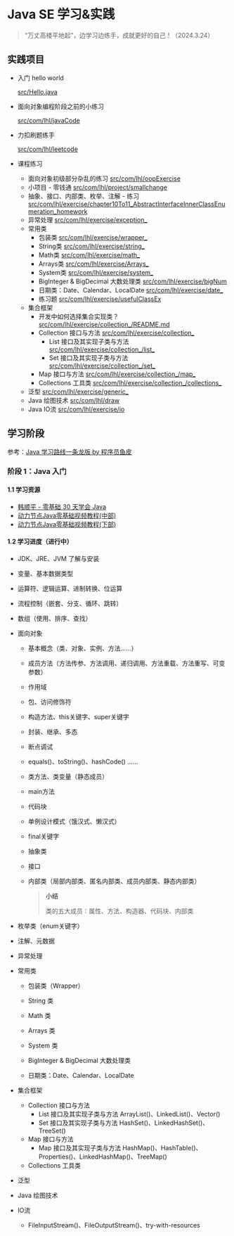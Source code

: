 # Java SE 学习&实践

> “万丈高楼平地起”，边学习边练手，成就更好的自己！（2024.3.24）



## 实践项目

- 入门 hello world

  [src/Hello.java](src/Hello.java)

- 面向对象编程阶段之前的小练习

  [src/com/lhl/javaCode](src/com/lhl/javaCode)

- 力扣刷题练手

  [src/com/lhl/leetcode](src/com/lhl/leetcode)

- 课程练习

  - 面向对象初级部分杂乱的练习 [src/com/lhl/oopExercise](src/com/lhl/oopExercise)
  - 小项目 - 零钱通 [src/com/lhl/project/smallchange](src/com/lhl/project/smallchange)
  - 抽象、接口、内部类、枚举、注解 - 练习 [src/com/lhl/exercise/chapter10To11_AbstractInterfaceInnerClassEnumeration_homework](src/com/lhl/exercise/chapter10To11_AbstractInterfaceInnerClassEnumeration_homework)
  - 异常处理 [src/com/lhl/exercise/exception_](src/com/lhl/exercise/exception_)
  - 常用类
    - 包装类 [src/com/lhl/exercise/wrapper_](src/com/lhl/exercise/wrapper_)
    - String类 [src/com/lhl/exercise/string_](src/com/lhl/exercise/string_)
    - Math类 [src/com/lhl/exercise/math_](src/com/lhl/exercise/math_)
    - Arrays类 [src/com/lhl/exercise/Arrays_](src/com/lhl/exercise/Arrays_)
    - System类 [src/com/lhl/exercise/system_](src/com/lhl/exercise/system_)
    - BigInteger & BigDecimal 大数处理类 [src/com/lhl/exercise/bigNum](src/com/lhl/exercise/bigNum)
    - 日期类：Date、Calendar、LocalDate [src/com/lhl/exercise/date_](src/com/lhl/exercise/date_)
    - 练习题 [src/com/lhl/exercise/usefulClassEx](src/com/lhl/exercise/usefulClassEx)
  - 集合框架
    - 开发中如何选择集合实现类？ [src/com/lhl/exercise/collection_/README.md](src/com/lhl/exercise/collection_/README.md)
    - Collection 接口与方法 [src/com/lhl/exercise/collection_](src/com/lhl/exercise/collection_)
      - List 接口及其实现子类与方法 [src/com/lhl/exercise/collection_/list_](src/com/lhl/exercise/collection_/list_)
      - Set 接口及其实现子类与方法 [src/com/lhl/exercise/collection_/set_](src/com/lhl/exercise/collection_/set_)
    - Map 接口与方法 [src/com/lhl/exercise/collection_/map_](src/com/lhl/exercise/collection_/map_)
    - Collections 工具类 [src/com/lhl/exercise/collection_/collections_](src/com/lhl/exercise/collection_/collections_)
  - 泛型 [src/com/lhl/exercise/generic_](src/com/lhl/exercise/generic_)
  - Java 绘图技术 [src/com/lhl/draw](src/com/lhl/draw)
  - Java IO流 [src/com/lhl/exercise/io](src/com/lhl/exercise/io)

## 学习阶段

参考：[Java 学习路线一条龙版 by 程序员鱼皮](https://github.com/liyupi/codefather/blob/main/%E5%AD%A6%E4%B9%A0%E8%B7%AF%E7%BA%BF/Java%E5%AD%A6%E4%B9%A0%E8%B7%AF%E7%BA%BF%20by%20%E7%A8%8B%E5%BA%8F%E5%91%98%E9%B1%BC%E7%9A%AE.md)

### 阶段 1：Java 入门

#### 1.1 学习资源

- [韩顺平 - 零基础 30 天学会 Java](https://www.bilibili.com/video/BV1fh411y7R8/)
- [动力节点Java零基础视频教程(中部)](https://www.bilibili.com/video/BV1Eb4y1P7iq)
- [动力节点Java零基础视频教程(下部)](https://www.bilibili.com/video/BV1p7421N7XT)

#### 1.2 学习进度（进行中）

- JDK、JRE、JVM 了解与安装

- 变量、基本数据类型

- 运算符、逻辑运算、进制转换、位运算

- 流程控制（嵌套、分支、循环、跳转）

- 数组（使用、排序、查找）

- 面向对象
  - 基本概念（类、对象、实例、方法……）
  - 成员方法（方法传参、方法调用、递归调用、方法重载、方法重写、可变参数）
  - 作用域
  - 包、访问修饰符
  - 构造方法、this关键字、super关键字
  - 封装、继承、多态
  - 断点调试
  - equals()、toString()、hashCode() ……
  - 类方法、类变量（静态成员）
  - main方法
  - 代码块
  - 单例设计模式（饿汉式、懒汉式）
  - final关键字

  - 抽象类

  - 接口

  - 内部类（局部内部类、匿名内部类、成员内部类、静态内部类）

    > **小结**
    >
    > 类的五大成员：属性、方法、构造器、代码块、内部类

- 枚举类（enum关键字）

- 注解、元数据

- 异常处理

- 常用类

  - 包装类（Wrapper）

  - String 类

  - Math 类

  - Arrays 类

  - System 类

  - BigInteger & BigDecimal 大数处理类

  - 日期类：Date、Calendar、LocalDate

- 集合框架

  - Collection 接口与方法
    - List 接口及其实现子类与方法 ArrayList()、LinkedList()、Vector()
    - Set 接口及其实现子类与方法 HashSet()、LinkedHashSet()、TreeSet()
  - Map 接口与方法
    - Map 接口及其实现子类与方法 HashMap()、HashTable()、Properties()、LinkedHashMap()、TreeMap()
  - Collections 工具类
  
- 泛型

- Java 绘图技术

- IO流

  - FileInputStream()、FileOutputStream()、try-with-resources


